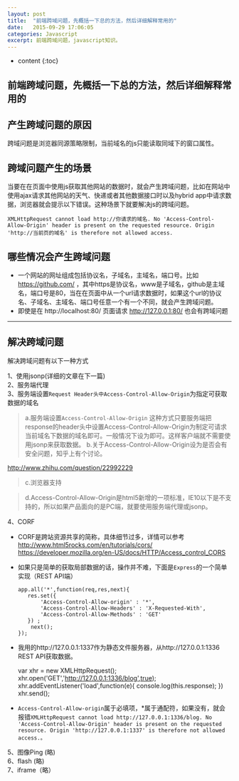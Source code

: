 ```yaml
---
layout: post
title:  "前端跨域问题，先概括一下总的方法，然后详细解释常用的"
date:   2015-09-29 17:06:05
categories: Javascript
excerpt: 前端跨域问题，javascript知识。
---
```


* content
{:toc}



## 前端跨域问题，先概括一下总的方法，然后详细解释常用的


## 产生跨域问题的原因

跨域问题是浏览器同源策略限制，当前域名的js只能读取同域下的窗口属性。

## 跨域问题产生的场景

当要在在页面中使用js获取其他网站的数据时，就会产生跨域问题，比如在网站中使用ajax请求其他网站的天气、快递或者其他数据接口时以及hybrid app中请求数据，浏览器就会提示以下错误。这种场景下就要解决js的跨域问题。

    XMLHttpRequest cannot load http://你请求的域名. No 'Access-Control-Allow-Origin' header is present on the requested resource. Origin 'http://当前页的域名' is therefore not allowed access.

## 哪些情况会产生跨域问题

- 一个网站的网址组成包括协议名，子域名，主域名，端口号。比如 https://github.com/ ，其中https是协议名，www是子域名，github是主域名，端口号是80，当在在页面中从一个url请求数据时，如果这个url的协议名、子域名、主域名、端口号任意一个有一个不同，就会产生跨域问题。
- 即使是在 http://localhost:80/ 页面请求 http://127.0.0.1:80/ 也会有跨域问题

---

## 解决跨域问题

解决跨域问题有以下一种方式

1、使用jsonp(详细的文章在下一篇)    
2、服务端代理    
3、服务端设置`Request Header头中Access-Control-Allow-Origin`为指定可获取数据的域名        

> a.服务端设置`Access-Control-Allow-Origin`
> 这种方式只要服务端把response的header头中设置Access-Control-Allow-Origin为制定可请求当前域名下数据的域名即可。一般情况下设为即可。这样客户端就不需要使用jsonp来获取数据。
> b.关于Access-Control-Allow-Origin设为是否会有安全问题，知乎上有个讨论。

   http://www.zhihu.com/question/22992229

> c.浏览器支持

> d.Access-Control-Allow-Origin是html5新增的一项标准，IE10以下是不支持的，所以如果产品面向的是PC端，就要使用服务端代理或jsonp。


4、CORF

* CORF是跨站资源共享的简称，具体细节过多，详情可以参考
  http://www.html5rocks.com/en/tutorials/cors/
  https://developer.mozilla.org/en-US/docs/HTTP/Access_control_CORS
* 如果只是简单的获取局部数据的话，操作并不难，下面是`Express`的一个简单实现（REST API端）

      app.all('*',function(req,res,next){
         res.set({
             'Access-Control-Allow-origin' : '*',
             'Access-Control-Allow-Headers' : 'X-Requested-With',
             'Access-Control-Allow-Methods' : 'GET'
         }) ;
          next();
      });

* 我用的http://127.0.0.1:1337作为静态文件服务器，从http://127.0.0.1:1336 REST API获取数据。

    var xhr = new XMLHttpRequest();
    xhr.open('GET','http://127.0.0.1:1336/blog',true);
    xhr.addEventListener('load',function(e){
        console.log(this.response);
    })
    xhr.send();

* `Access-Control-Allow-origin`属于必填项，*属于通配符，如果没有，就会报错`XMLHttpRequest cannot load http://127.0.0.1:1336/blog. No 'Access-Control-Allow-Origin' header is present on the requested resource. Origin 'http://127.0.0.1:1337' is therefore not allowed access.。`

5、图像Ping (略)        
6、flash (略)         
7、iframe（略）         
 